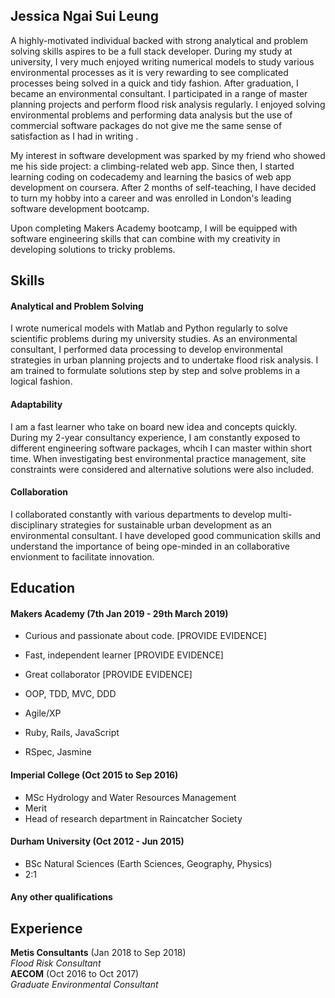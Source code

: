 ## Jessica Ngai Sui Leung

A highly-motivated individual backed with strong analytical and problem solving skills aspires to be a full stack developer. During my study at university, I very much enjoyed writing numerical models to study various environmental processes as it is very rewarding to see complicated processes being solved in a quick and tidy fashion. After graduation, I became an environmental consultant. I participated in a range of master planning projects and perform flood risk analysis regularly. I enjoyed solving environmental problems and performing data analysis but the use of commercial software packages do not give me the same sense of satisfaction as I had in writing .

My interest in software development was sparked by my friend who showed me his side project: a climbing-related web app. Since then, I started learning coding on codecademy and learning the basics of web app development on coursera. After 2 months of self-teaching, I have decided to turn my hobby into a career and was enrolled in London's leading software development bootcamp. 

Upon completing Makers Academy bootcamp, I will be equipped with software engineering skills that can combine with my creativity in developing solutions to tricky problems. 

## Skills

#### Analytical and Problem Solving

I wrote numerical models with Matlab and Python regularly to solve scientific problems during my university studies. As an environmental consultant, I performed data processing to develop environmental strategies in urban planning projects and to undertake flood risk analysis. I am trained to formulate solutions step by step and solve problems in a logical fashion.

#### Adaptability

I am a fast learner who take on board new idea and concepts quickly. During my 2-year consultancy experience, I am constantly exposed to different engineering software packages, whcih I can master within short time. When investigating best environmental practice management, site constraints were considered and alternative solutions were also included. 

#### Collaboration

I collaborated constantly with various departments to develop multi-disciplinary strategies for sustainable urban development as an environmental consultant. I have developed good communication skills and understand the importance of being ope-minded in an collaborative envionment to facilitate innovation.

## Education

#### Makers Academy (7th Jan 2019 - 29th March 2019)

- Curious and passionate about code. [PROVIDE EVIDENCE]
- Fast, independent learner [PROVIDE EVIDENCE]
- Great collaborator [PROVIDE EVIDENCE]

- OOP, TDD, MVC, DDD
- Agile/XP
- Ruby, Rails, JavaScript
- RSpec, Jasmine

#### Imperial College (Oct 2015 to Sep 2016)

- MSc Hydrology and Water Resources Management
- Merit
- Head of research department in Raincatcher Society

#### Durham University (Oct 2012 - Jun 2015)

- BSc Natural Sciences (Earth Sciences, Geography, Physics)
- 2:1

#### Any other qualifications

## Experience

**Metis Consultants** (Jan 2018 to Sep 2018)    
*Flood Risk Consultant*  
**AECOM** (Oct 2016 to Oct 2017)   
*Graduate Environmental Consultant*  
